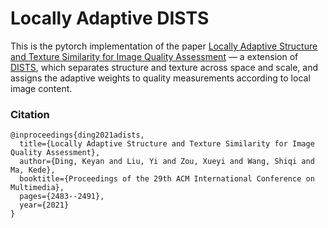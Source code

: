 # Locally Adaptive DISTS

This is the pytorch implementation of the paper [Locally Adaptive Structure and Texture Similarity for Image Quality Assessment](https://arxiv.org/abs/2110.08521) — a extension of [DISTS](https://arxiv.org/abs/2004.07728), which separates structure and texture across space and scale, and assigns the adaptive weights to quality measurements according to local image content. 

### Citation
```
@inproceedings{ding2021adists,
  title={Locally Adaptive Structure and Texture Similarity for Image Quality Assessment},
  author={Ding, Keyan and Liu, Yi and Zou, Xueyi and Wang, Shiqi and Ma, Kede},
  booktitle={Proceedings of the 29th ACM International Conference on Multimedia},
  pages={2483--2491},
  year={2021}
}
```